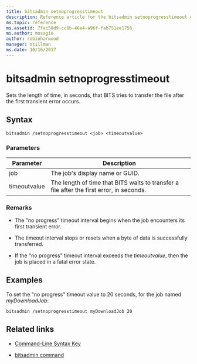 ```yaml
---
title: bitsadmin setnoprogresstimeout
description: Reference article for the bitsadmin setnoprogresstimeout command, which sets the length of time, in seconds, that the service tries to transfer the file after a transient error occurs.
ms.topic: reference
ms.assetid: 7fac50d9-cc6b-46a4-a96f-fab751ee1756
ms.author: mosagie
author: robinharwood
manager: mtillman
ms.date: 10/16/2017
---
```


# bitsadmin setnoprogresstimeout

Sets the length of time, in seconds, that BITS tries to transfer the file after the first transient error occurs.

## Syntax

```
bitsadmin /setnoprogresstimeout <job> <timeoutvalue>
```

### Parameters

| Parameter | Description |
| --------- | ----------- |
| job | The job's display name or GUID. |
| timeoutvalue | The length of time that BITS waits to transfer a file after the first error, in seconds. |

### Remarks

- The "no progress" timeout interval begins when the job encounters its first transient error.

- The timeout interval stops or resets when a byte of data is successfully transferred.

- If the "no progress" timeout interval exceeds the *timeoutvalue*, then the job is placed in a fatal error state.

## Examples

To set the "no progress" timeout value to 20 seconds, for the job named *myDownloadJob*:

```
bitsadmin /setnoprogresstimeout myDownloadJob 20
```

## Related links

- [Command-Line Syntax Key](command-line-syntax-key.md)

- [bitsadmin command](bitsadmin.md)
